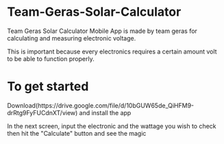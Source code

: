 # Team-Geras-Solar-Calculator
<p>Team Geras Solar Calculator Mobile App  is made by team geras for calculating and measuring electronic voltage.</p>
<p>This is important because every electronics requires a certain amount volt to be able to function properly.</p>

# To get started 

<p> Download(https://drive.google.com/file/d/10bGUW65de_QiHFM9-drRtg9FyFUCdnXT/view) and install the app </p>
<p>In the next screen, input the electronic and the wattage you wish to check then hit the "Calculate" button and see the magic</p>
